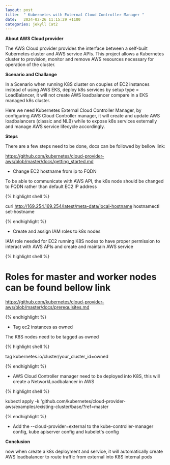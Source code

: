 ```yaml
---
layout: post
title:  " Kubernetes with External Cloud Controller Manager "
date:   2024-02-26 11:15:29 +1100
categories: jekyll Cat2
---
```


<b>About AWS Cloud provider </b>

The AWS Cloud provider provides the interface between a self-built Kubernetes cluster and AWS service APIs. This project allows a Kubernetes cluster to provision, monitor and remove AWS resources necessary for operation of the cluster.


<b> Scenario and Challange</b>

In a Scenario when running K8S cluster on couples of EC2 instances instead of using AWS EKS, deploy k8s services by setup type = LoadBalancer, it will not create AWS loadbalancer compare in a EKS managed k8s cluster.


Here we need Kubernetes External Cloud Controller Manager, by configuring AWS Cloud Controller manager, it will create and update AWS loadbalancers (classic and NLB) while to expose k8s services externally and manage AWS service lifecycle accordingly.

<b> Steps</b>

There are a few steps need to be done, docs can be followed by bellow link:


https://github.com/kubernetes/cloud-provider-aws/blob/master/docs/getting_started.md



- Change EC2 hostname from ip to FQDN

To be able to communicate with AWS API, the k8s node should be changed to FQDN rather than default EC2 IP address

{% highlight shell %}

curl http://169.254.169.254/latest/meta-data/local-hostname
hostnamectl set-hostname

{% endhighlight %}

- Create and assign IAM roles to k8s nodes 

IAM role needed for EC2 running K8S nodes to have proper permission to interact with AWS APIs and create and maintain AWS service

{% highlight shell %}
# Roles for master and worker nodes can be found bellow link
https://github.com/kubernetes/cloud-provider-aws/blob/master/docs/prerequisites.md 

{% endhighlight %}


- Tag ec2 instances as owned

The K8S nodes need to be tagged as owned

{% highlight shell %}

tag kubernetes.io/cluster/your_cluster_id=owned


{% endhighlight %}

- AWS Cloud Controller manager need to be deployed into K8S, this will create a NetworkLoadbalancer in AWS

{% highlight shell %}

kubectl apply -k 'github.com/kubernetes/cloud-provider-aws/examples/existing-cluster/base/?ref=master

{% endhighlight %}

- Add the --cloud-provider=external to the kube-controller-manager config, kube apiserver config and kubelet's config

<b> Conclusion</b>

now when create a k8s deployment and service, it will automatically create AWS loadbalancer to route traffic from external into K8S internal pods




